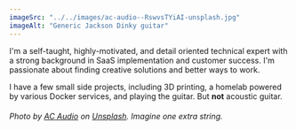 ```yaml
---
imageSrc: "../../images/ac-audio--RswvsTYiAI-unsplash.jpg"
imageAlt: "Generic Jackson Dinky guitar"
---
```


I'm a self-taught, highly-motivated, and detail oriented technical expert with a strong background in SaaS implementation and customer success. I'm passionate about finding creative solutions and better ways to work.

I have a few small side projects, including 3D printing, a homelab powered by various Docker services, and playing the guitar. But **not** acoustic guitar.

###### Photo by <a href="https://unsplash.com/@aessieaudio?utm_source=unsplash&utm_medium=referral&utm_content=creditCopyText">AC Audio</a> on <a href="https://unsplash.com/photos/-RswvsTYiAI?utm_source=unsplash&utm_medium=referral&utm_content=creditCopyText">Unsplash</a>. Imagine one extra string.